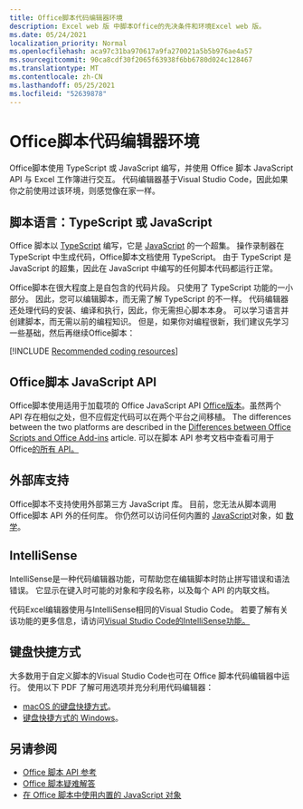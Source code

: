 ```yaml
---
title: Office脚本代码编辑器环境
description: Excel web 版 中脚本Office的先决条件和环境Excel web 版。
ms.date: 05/24/2021
localization_priority: Normal
ms.openlocfilehash: aca97c31ba970617a9fa270021a5b5b976ae4a57
ms.sourcegitcommit: 90ca8cdf30f2065f63938f6bb6780d024c128467
ms.translationtype: MT
ms.contentlocale: zh-CN
ms.lasthandoff: 05/25/2021
ms.locfileid: "52639878"
---
```

# <a name="office-scripts-code-editor-environment"></a>Office脚本代码编辑器环境

Office脚本使用 TypeScript 或 JavaScript 编写，并使用 Office 脚本 JavaScript API 与 Excel 工作簿进行交互。 代码编辑器基于Visual Studio Code，因此如果你之前使用过该环境，则感觉像在家一样。

## <a name="scripting-language-typescript-or-javascript"></a>脚本语言：TypeScript 或 JavaScript

Office 脚本以 [TypeScript](https://www.typescriptlang.org/docs/home.html) 编写，它是 [JavaScript](https://developer.mozilla.org/docs/Web/JavaScript) 的一个超集。 操作录制器在 TypeScript 中生成代码，Office脚本文档使用 TypeScript。 由于 TypeScript 是 JavaScript 的超集，因此在 JavaScript 中编写的任何脚本代码都运行正常。

Office脚本在很大程度上是自包含的代码片段。 只使用了 TypeScript 功能的一小部分。 因此，您可以编辑脚本，而无需了解 TypeScript 的不一样。 代码编辑器还处理代码的安装、编译和执行，因此，你无需担心脚本本身。 可以学习语言并创建脚本，而无需以前的编程知识。 但是，如果你对编程很新，我们建议先学习一些基础，然后再继续Office脚本：

[!INCLUDE [Recommended coding resources](../includes/coding-basics-references.md)]

## <a name="office-scripts-javascript-api"></a>Office脚本 JavaScript API

Office脚本使用适用于加载项的 Office JavaScript API [Office版本](/office/dev/add-ins/overview/index)。虽然两个 API 存在相似之处，但不应假定代码可以在两个平台之间移植。 The differences between the two platforms are described in the [Differences between Office Scripts and Office Add-ins](../resources/add-ins-differences.md#apis) article. 可以在脚本 API 参考文档中查看可用于Office[的所有 API。](/javascript/api/office-scripts/overview)

## <a name="external-library-support"></a>外部库支持

Office脚本不支持使用外部第三方 JavaScript 库。 目前，您无法从脚本调用 Office脚本 API 外的任何库。 你仍然可以访问任何内置的 [JavaScript](../develop/javascript-objects.md)对象，如 [数学](https://developer.mozilla.org/docs/Web/JavaScript/Reference/Global_Objects/Math)。

## <a name="intellisense"></a>IntelliSense

IntelliSense是一种代码编辑器功能，可帮助您在编辑脚本时防止拼写错误和语法错误。 它显示在键入时可能的对象和字段名称，以及每个 API 的内联文档。

代码Excel编辑器使用与IntelliSense相同的Visual Studio Code。 若要了解有关该功能的更多信息，请访问[Visual Studio Code的IntelliSense功能。](https://code.visualstudio.com/docs/editor/intellisense#_intellisense-features)

## <a name="keyboard-shortcuts"></a>键盘快捷方式

大多数用于自定义脚本的Visual Studio Code也可在 Office 脚本代码编辑器中运行。 使用以下 PDF 了解可用选项并充分利用代码编辑器：

- [macOS 的键盘快捷方式](https://code.visualstudio.com/shortcuts/keyboard-shortcuts-macos.pdf)。
- [键盘快捷方式的 Windows](https://code.visualstudio.com/shortcuts/keyboard-shortcuts-windows.pdf)。

## <a name="see-also"></a>另请参阅

- [Office 脚本 API 参考](/javascript/api/office-scripts/overview)
- [Office 脚本疑难解答](../testing/troubleshooting.md)
- [在 Office 脚本中使用内置的 JavaScript 对象](../develop/javascript-objects.md)
